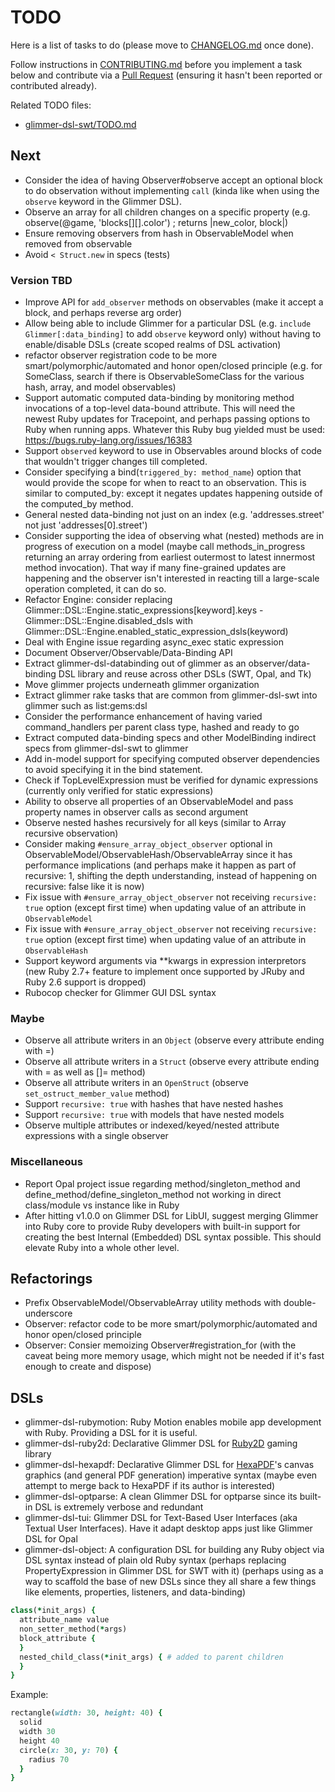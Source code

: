 # TODO

Here is a list of tasks to do (please move to [CHANGELOG.md](CHANGELOG.md) once done).

Follow instructions in [CONTRIBUTING.md](CONTRIBUTING.md) before you implement a task below and contribute via a [Pull Request](https://github.com/AndyObtiva/glimmer/pulls) (ensuring it hasn't been reported or contributed already).

Related TODO files:
- [glimmer-dsl-swt/TODO.md](https://github.com/AndyObtiva/glimmer-dsl-swt/blob/master/TODO.md)

## Next

- Consider the idea of having Observer#observe accept an optional block to do observation without implementing `call` (kinda like when using the `observe` keyword in the Glimmer DSL). 
- Observe an array for all children changes on a specific property (e.g. observe(@game, 'blocks[][].color') ; returns |new_color, block|)
- Ensure removing observers from hash in ObservableModel when removed from observable
- Avoid `< Struct.new` in specs (tests)

### Version TBD

- Improve API for `add_observer` methods on observables (make it accept a block, and perhaps reverse arg order)
- Allow being able to include Glimmer for a particular DSL (e.g. `include Glimmer[:data_binding]` to add `observe` keyword only) without having to enable/disable DSLs (create scoped realms of DSL activation)
- refactor observer registration code to be more smart/polymorphic/automated and honor open/closed principle (e.g. for SomeClass, search if there is ObservableSomeClass for the various hash, array, and model observables)
- Support automatic computed data-binding by monitoring method invocations of a top-level data-bound attribute. This will need the newest Ruby updates for Tracepoint, and perhaps passing options to Ruby when running apps. Whatever this Ruby bug yielded must be used: https://bugs.ruby-lang.org/issues/16383
- Support `observed` keyword to use in Observables around blocks of code that wouldn't trigger changes till completed.
- Consider specifying a bind(`triggered_by: method_name`) option that would provide the scope for when to react to an observation.   This is similar to computed_by: except it negates updates happening outside of the computed_by method.
- General nested data-binding not just on an index (e.g. 'addresses.street' not just 'addresses[0].street')
- Consider supporting the idea of observing what (nested) methods are in progress of execution on a model (maybe call methods_in_progress returning an array ordering from earliest outermost to latest innermost method invocation). That way if many fine-grained updates are happening and the observer isn't interested in reacting till a large-scale operation completed, it can do so.
- Refactor Engine: consider replacing Glimmer::DSL::Engine.static_expressions[keyword].keys - Glimmer::DSL::Engine.disabled_dsls with Glimmer::DSL::Engine.enabled_static_expression_dsls(keyword)
- Deal with Engine issue regarding async_exec static expression
- Document Observer/Observable/Data-Binding API
- Extract glimmer-dsl-databinding out of glimmer as an observer/data-binding DSL library and reuse across other DSLs (SWT, Opal, and Tk)
- Move glimmer projects underneath glimmer organization
- Extract glimmer rake tasks that are common from glimmer-dsl-swt into glimmer such as list:gems:dsl
- Consider the performance enhancement of having varied command_handlers per parent class type, hashed and ready to go
- Extract computed data-binding specs and other ModelBinding indirect specs from glimmer-dsl-swt to glimmer
- Add in-model support for specifying computed observer dependencies to avoid specifying it in the bind statement.
- Check if TopLevelExpression must be verified for dynamic expressions (currently only verified for static expressions)
- Ability to observe all properties of an ObservableModel and pass property names in observer calls as second argument
- Observe nested hashes recursively for all keys (similar to Array recursive observation)
- Consider making `#ensure_array_object_observer` optional in ObservableModel/ObservableHash/ObservableArray since it has performance implications (and perhaps make it happen as part of recursive: 1, shifting the depth understanding, instead of happening on recursive: false like it is now)
- Fix issue with `#ensure_array_object_observer` not receiving `recursive: true` option (except first time) when updating value of an attribute in `ObservableModel`
- Fix issue with `#ensure_array_object_observer` not receiving `recursive: true` option (except first time) when updating value of an attribute in `ObservableHash`
- Support keyword arguments via **kwargs in expression interpretors (new Ruby 2.7+ feature to implement once supported by JRuby and Ruby 2.6 support is dropped)
- Rubocop checker for Glimmer GUI DSL syntax

### Maybe

- Observe all attribute writers in an `Object` (observe every attribute ending with =)
- Observe all attribute writers in a `Struct` (observe every attribute ending with = as well as []= method)
- Observe all attribute writers in an `OpenStruct` (observe `set_ostruct_member_value` method)
- Support `recursive: true` with hashes that have nested hashes
- Support `recursive: true` with models that have nested models
- Observe multiple attributes or indexed/keyed/nested attribute expressions with a single observer

### Miscellaneous

- Report Opal project issue regarding method/singleton_method and define_method/define_singleton_method not working in direct class/module vs instance like in Ruby
- After hitting v1.0.0 on Glimmer DSL for LibUI, suggest merging Glimmer into Ruby core to provide Ruby developers with built-in support for creating the best Internal (Embedded) DSL syntax possible. This should elevate Ruby into a whole other level.

## Refactorings

- Prefix ObservableModel/ObservableArray utility methods with double-underscore
- Observer: refactor code to be more smart/polymorphic/automated and honor open/closed principle
- Observer: Consier memoizing Observer#registration_for (with the caveat being more memory usage, which might not be needed if it's fast enough to create and dispose)

## DSLs

- glimmer-dsl-rubymotion: Ruby Motion enables mobile app development with Ruby. Providing a DSL for it is useful.
- glimmer-dsl-ruby2d: Declarative Glimmer DSL for [Ruby2D](https://github.com/ruby2d/ruby2d) gaming library
- glimmer-dsl-hexapdf: Declarative Glimmer DSL for [HexaPDF](https://github.com/gettalong/hexapdf)'s canvas graphics (and general PDF generation) imperative syntax (maybe even attempt to merge back to HexaPDF if its author is interested)
- glimmer-dsl-optparse: A clean Glimmer DSL for optparse since its built-in DSL is extremely verbose and redundant
- glimmer-dsl-tui: Glimmer DSL for Text-Based User Interfaces (aka Textual User Interfaces). Have it adapt desktop apps just like Glimmer DSL for Opal
- glimmer-dsl-object: A configuration DSL for building any Ruby object via DSL syntax instead of plain old Ruby syntax (perhaps replacing PropertyExpression in Glimmer DSL for SWT with it) (perhaps using as a way to scaffold the base of new DSLs since they all share a few things like elements, properties, listeners, and data-binding)

```ruby
class(*init_args) {
  attribute_name value
  non_setter_method(*args)
  block_attribute {
  }
  nested_child_class(*init_args) { # added to parent children
  }
}
```

Example:

```ruby
rectangle(width: 30, height: 40) {
  solid
  width 30
  height 40
  circle(x: 30, y: 70) {
    radius 70
  }
}
```
